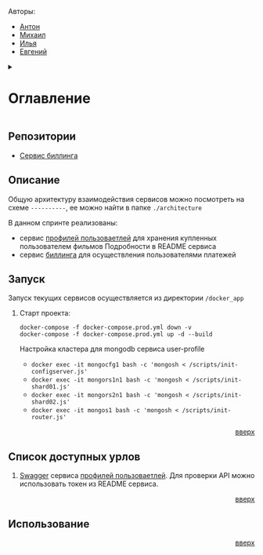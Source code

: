 <a name="readme-top"></a>

Авторы:
 - [Антон](https://github.com/mistandok)
 - [Михаил](https://github.com/Mikhail-Kushnerev)
 - [Илья](https://github.com/Bexram)
 - [Евгений](https://github.com/ME-progr)

<details>
  <summary>
    <h1>Оглавление</h1>
  </summary>
  <ol>
    <li><a href="#репозитории">Репозитории</a></li>
    <li><a href="#описание">Описание</a></li>
    <li><a href="#запуск">Запуск</a></li>
    <li><a href="#список-доступных-урлов">Список доступных урлов</a></li>
    <li><a href="#использование">Использование</a></li>
  </ol>
</details>

## Репозитории
- [Сервис биллинга](https://github.com/mistandok/graduate_work)

## Описание

Общую архитектуру взаимодействия сервисов можно посмотреть на схеме `----------`, ее можно найти в папке `./architecture`

В данном спринте реализованы:
- сервис [профилей пользоваетлей](https://github.com/mistandok/graduate_work/tree/main/user-profile) для хранения купленных пользователем фильмов
  Подробности в README сервиса
- сервис [биллинга](https://github.com/mistandok/graduate_work/tree/main/billing) для осуществления пользователями платежей


## Запуск

Запуск текущих сервисов осуществляется из директории `/docker_app`

1) Старт проекта:

    ```docker
    docker-compose -f docker-compose.prod.yml down -v
    docker-compose -f docker-compose.prod.yml up -d --build
    ```
    Настройка кластера для mongodb сервиса user-profile
   - ```docker exec -it mongocfg1 bash -c 'mongosh < /scripts/init-configserver.js'```
   - ```docker exec -it mongors1n1 bash -c 'mongosh < /scripts/init-shard01.js'```
   - ```docker exec -it mongors2n1 bash -c 'mongosh < /scripts/init-shard02.js'```
   - ```docker exec -it mongos1 bash -c 'mongosh < /scripts/init-router.js'```

<p align="right"><a href="#readme-top">вверх</a></p>

## Список доступных урлов

  1) [Swagger](http://127.0.0.1/api/openapi) сервиса [профилей пользоваетлей](https://github.com/mistandok/graduate_work/tree/main/user-profile). Для проверки API можно использовать токен из README сервиса.

<p align="right"><a href="#readme-top">вверх</a></p>

## Использование

<p align="right"><a href="#readme-top">вверх</a></p>
